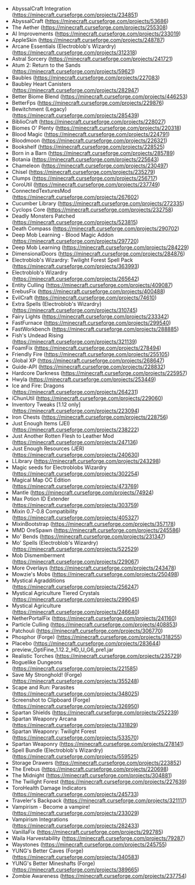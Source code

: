 - AbyssalCraft Integration (<https://minecraft.curseforge.com/projects/234851>)
- AbyssalCraft (<https://minecraft.curseforge.com/projects/53686>)
- The Aether (<https://minecraft.curseforge.com/projects/255308>)
- AI Improvements (<https://minecraft.curseforge.com/projects/233019>)
- AppleSkin (<https://minecraft.curseforge.com/projects/248787>)
- Arcane Essentials (Electroblob's Wizardry) (<https://minecraft.curseforge.com/projects/312318>)
- Astral Sorcery (<https://minecraft.curseforge.com/projects/241721>)
- Atum 2: Return to the Sands (<https://minecraft.curseforge.com/projects/59621>)
- Baubles (<https://minecraft.curseforge.com/projects/227083>)
- Baubley Heart Canisters (<https://minecraft.curseforge.com/projects/282947>)
- Better Biome Blend (<https://minecraft.curseforge.com/projects/446253>)
- BetterFps (<https://minecraft.curseforge.com/projects/229876>)
- Bewitchment (Legacy) (<https://minecraft.curseforge.com/projects/285439>)
- BiblioCraft (<https://minecraft.curseforge.com/projects/228027>)
- Biomes O' Plenty (<https://minecraft.curseforge.com/projects/220318>)
- Blood Magic  (<https://minecraft.curseforge.com/projects/224791>)
- Bloodmoon (<https://minecraft.curseforge.com/projects/226321>)
- Bookshelf (<https://minecraft.curseforge.com/projects/228525>)
- Born in a Barn (<https://minecraft.curseforge.com/projects/285789>)
- Botania (<https://minecraft.curseforge.com/projects/225643>)
- Chameleon (<https://minecraft.curseforge.com/projects/230497>)
- Chisel (<https://minecraft.curseforge.com/projects/235279>)
- Clumps (<https://minecraft.curseforge.com/projects/256717>)
- CoroUtil (<https://minecraft.curseforge.com/projects/237749>)
- ConnectedTexturesMod (<https://minecraft.curseforge.com/projects/267602>)
- Cucumber Library (<https://minecraft.curseforge.com/projects/272335>)
- Cyclops Core (<https://minecraft.curseforge.com/projects/232758>)
- Deadly Monsters Patched (<https://minecraft.curseforge.com/projects/523815>)
- Death Compass (<https://minecraft.curseforge.com/projects/290702>)
- Deep Mob Learning - Blood Magic Addon (<https://minecraft.curseforge.com/projects/297720>)
- Deep Mob Learning (<https://minecraft.curseforge.com/projects/284229>)
- DimensionalDoors (<https://minecraft.curseforge.com/projects/284876>)
- Electroblob's Wizardry: Twilight Forest Spell Pack (<https://minecraft.curseforge.com/projects/363993>)
- Electroblob's Wizardry (<https://minecraft.curseforge.com/projects/265642>)
- Entity Culling (<https://minecraft.curseforge.com/projects/409087>)
- ErebusFix (<https://minecraft.curseforge.com/projects/400488>)
- EvilCraft (<https://minecraft.curseforge.com/projects/74610>)
- Extra Spells (Electroblob's Wizardry) (<https://minecraft.curseforge.com/projects/310745>)
- Fairy Lights (<https://minecraft.curseforge.com/projects/233342>)
- FastFurnace (<https://minecraft.curseforge.com/projects/299540>)
- FastWorkbench (<https://minecraft.curseforge.com/projects/288885>)
- Fish's Undead Rising (<https://minecraft.curseforge.com/projects/321139>)
- Foam​Fix (<https://minecraft.curseforge.com/projects/278494>)
- Friendly Fire (<https://minecraft.curseforge.com/projects/255105>)
- Global XP (<https://minecraft.curseforge.com/projects/268647>)
- Guide-API (<https://minecraft.curseforge.com/projects/228832>)
- Hardcore Darkness (<https://minecraft.curseforge.com/projects/225957>)
- Hwyla (<https://minecraft.curseforge.com/projects/253449>)
- Ice and Fire: Dragons (<https://minecraft.curseforge.com/projects/264231>)
- iChunUtil (<https://minecraft.curseforge.com/projects/229060>)
- Inventory Tweaks [1.12 only]  (<https://minecraft.curseforge.com/projects/223094>)
- Iron Chests (<https://minecraft.curseforge.com/projects/228756>)
- Just Enough Items (JEI) (<https://minecraft.curseforge.com/projects/238222>)
- Just Another Rotten Flesh to Leather Mod (<https://minecraft.curseforge.com/projects/247136>)
- Just Enough Resources (JER) (<https://minecraft.curseforge.com/projects/240630>)
- LLibrary (<https://minecraft.curseforge.com/projects/243298>)
- Magic seeds for Electroblobs Wizardry (<https://minecraft.curseforge.com/projects/302254>)
- Magical Map OC Edition (<https://minecraft.curseforge.com/projects/473769>)
- Mantle (<https://minecraft.curseforge.com/projects/74924>)
- Max Potion ID Extender (<https://minecraft.curseforge.com/projects/303759>)
- Mixin 0.7-0.8 Compatibility (<https://minecraft.curseforge.com/projects/405327>)
- MixinBootstrap (<https://minecraft.curseforge.com/projects/357178>)
- MMD OreSpawn (<https://minecraft.curseforge.com/projects/245586>)
- Mo' Bends (<https://minecraft.curseforge.com/projects/231347>)
- Mo' Spells (Electroblob's Wizardry) (<https://minecraft.curseforge.com/projects/522529>)
- Mob Dismemberment (<https://minecraft.curseforge.com/projects/229067>)
- More Overlays (<https://minecraft.curseforge.com/projects/243478>)
- Mowzie's Mobs (<https://minecraft.curseforge.com/projects/250498>)
- Mystical Agradditions (<https://minecraft.curseforge.com/projects/256247>)
- Mystical Agriculture Tiered Crystals (<https://minecraft.curseforge.com/projects/299045>)
- Mystical Agriculture (<https://minecraft.curseforge.com/projects/246640>)
- NetherPortalFix (<https://minecraft.curseforge.com/projects/241160>)
- Particle Culling (<https://minecraft.curseforge.com/projects/408853>)
- Patchouli (<https://minecraft.curseforge.com/projects/306770>)
- Phosphor (Forge) (<https://minecraft.curseforge.com/projects/318255>)
- Placebo (<https://minecraft.curseforge.com/projects/283644>)
- preview_OptiFine_1.12.2_HD_U_G6_pre1.jar
- Realistic Torches (<https://minecraft.curseforge.com/projects/235729>)
- Roguelike Dungeons (<https://minecraft.curseforge.com/projects/221585>)
- Save My Stronghold! (Forge) (<https://minecraft.curseforge.com/projects/355248>)
- Scape and Run: Parasites (<https://minecraft.curseforge.com/projects/348025>)
- Screenshot to Clipboard (Forge) (<https://minecraft.curseforge.com/projects/326950>)
- Spartan Shields (<https://minecraft.curseforge.com/projects/252239>)
- Spartan Weaponry Arcana (<https://minecraft.curseforge.com/projects/331829>)
- Spartan Weaponry: Twilight Forest (<https://minecraft.curseforge.com/projects/533570>)
- Spartan Weaponry (<https://minecraft.curseforge.com/projects/278141>)
- Spell Bundle (Electroblob's Wizardry) (<https://minecraft.curseforge.com/projects/559525>)
- Storage Drawers (<https://minecraft.curseforge.com/projects/223852>)
- The Erebus (<https://minecraft.curseforge.com/projects/220698>)
- The Midnight (<https://minecraft.curseforge.com/projects/304881>)
- The Twilight Forest (<https://minecraft.curseforge.com/projects/227639>)
- ToroHealth Damage Indicators (<https://minecraft.curseforge.com/projects/245733>)
- Traveler's Backpack (<https://minecraft.curseforge.com/projects/321117>)
- Vampirism - Become a vampire! (<https://minecraft.curseforge.com/projects/233029>)
- Vampirism Integrations (<https://minecraft.curseforge.com/projects/282433>)
- VanillaFix (<https://minecraft.curseforge.com/projects/292785>)
- Waila Harvestability (<https://minecraft.curseforge.com/projects/79287>)
- Waystones (<https://minecraft.curseforge.com/projects/245755>)
- YUNG's Better Caves (Forge) (<https://minecraft.curseforge.com/projects/340583>)
- YUNG's Better Mineshafts (Forge) (<https://minecraft.curseforge.com/projects/389665>)
- Zombie Awareness (<https://minecraft.curseforge.com/projects/237754>)
